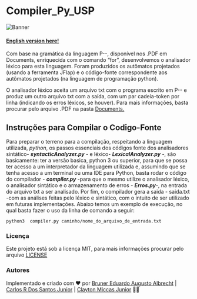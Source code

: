 # Compiler_Py_USP

![Banner](https://i.imgur.com/AB1jB3n.jpg)

#### [English version here!](https://github.com/brunereduardo/Compiler_Py_USP/blob/master/Documents/README.md)

<p>Com base na gramática da linguagem P--, disponível nos .PDF em Documents, enriquecida com
o comando “for”, desenvolvemos o analisador léxico para esta linguagem. Foram produzidos os autômatos projetados (usando a ferramenta JFlap) e o código-fonte correspondente aos autômatos projetados (na linguagem de programação python).</p>

<p>O analisador léxico aceita um arquivo txt com o programa escrito em P-- e produz um outro arquivo txt com a saída, com um par cadeia-token por linha (indicando os
erros léxicos, se houver). Para mais informações, basta procurar pelo arquivo .PDF na pasta <a href="https://github.com/brunereduardo/Compiler_Py_USP/tree/master/Documents">Documents.</a></p>

## Instruções para Compilar o Codigo-Fonte
 Para preparar o terreno para a compilação, respeitando a linguagem utilizada, *python*, os  passos  essenciais dos códigos fonte dos analisadores sintático- ***syntacticAnalyzer.py*** - e léxico- ***LexicalAnalyzer.py*** -, são basicamente: ter a versão basica, python 3 ou superior, para que se possa ter acesso a um interpretador da linguagem utilizada e, assumindo que se tenha acesso a um terminal ou uma IDE para Python, basta rodar o código do compilador - ***compiler.py*** -para que o mesmo utilize o analisador léxico, o analisador sintático e o armazenamento de erros - ***Erros.py***-, na entrada do arquivo txt a ser analisado. Por fim, o compilador gera a saida - saida.txt  -com as análises feitas pelo léxico e sintático, com o intuito de ser utilizado em futuras implementações. Abaixo temos um exemplo de execução, no qual basta fazer o uso da linha de comando a seguir:
```
python3  compiler.py caminho/nome_do_arquivo_de_entrada.txt 
```
### Licença

<p>Este projeto está sob a licença MIT, para mais informações procurar pelo arquivo <a href = "https://github.com/brunereduardo/Compiler_Py_USP/blob/master/LICENSE">LICENSE</a></p>

### Autores
Implementado e criado com ❤️ por [Bruner Eduardo Augusto Albrecht](https://github.com/brunereduardo) | [Carlos R Dos Santos Junior](https://github.com/CarlosSantosJr) | [Clayton Miccas Junior](https://github.com/ClaytonMiccas) 👋🏽
